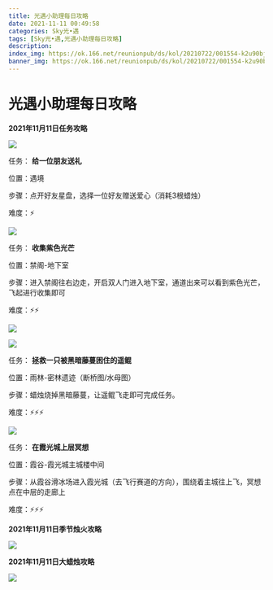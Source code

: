 ```yaml
---
title: 光遇小助理每日攻略
date: 2021-11-11 00:49:58
categories: Sky光•遇
tags: [Sky光•遇,光遇小助理每日攻略]
description: 
index_img: https://ok.166.net/reunionpub/ds/kol/20210722/001554-k2u90bj7ay.png?imageView&thumbnail=600x0&type=jpg
banner_img: https://ok.166.net/reunionpub/ds/kol/20210722/001554-k2u90bj7ay.png?imageView&thumbnail=600x0&type=jpg
---
```

# 光遇小助理每日攻略
  

**2021年11月11日任务攻略**

![](https://ok.166.net/reunionpub/ds/kol/20211111/001445-fo0a6dijs1.png)

任务： **给一位朋友送礼**

位置：遇境

步骤：点开好友星盘，选择一位好友赠送爱心（消耗3根蜡烛）

难度：⚡

![](https://ok.166.net/reunionpub/ds/kol/20211111/001521-cq59ypriun.png)

任务： **收集紫色光芒**

位置：禁阁-地下室

步骤：进入禁阁往右边走，开启双人门进入地下室，通道出来可以看到紫色光芒，飞起进行收集即可

难度：⚡⚡

![](https://ok.166.net/reunionpub/ds/kol/20211111/001553-qs5j1h67mf.png)

![](https://ok.166.net/reunionpub/ds/kol/20211111/001546-5zgs03y9hl.png)

任务： **拯救一只被黑暗藤蔓困住的遥鲲**

位置：雨林-密林遗迹（断桥图/水母图）

步骤：蜡烛烧掉黑暗藤蔓，让遥鲲飞走即可完成任务。

难度：⚡⚡⚡

![](https://ok.166.net/reunionpub/ds/kol/20211111/001717-o26gns48su.png)

任务： **在霞光城上层冥想**

位置：霞谷-霞光城主城楼中间

步骤：从霞谷滑冰场进入霞光城（去飞行赛道的方向），围绕着主城往上飞，冥想点在中层的走廊上

难度：⚡⚡⚡

 **2021年11月11日季节烛火攻略**

![](https://ok.166.net/reunionpub/ds/kol/20211111/002125-028mdwlyf1.png)

  

 **2021年11月11日大蜡烛攻略**

![](https://ok.166.net/reunionpub/ds/kol/20211111/002701-18c9d3lpya.png)

